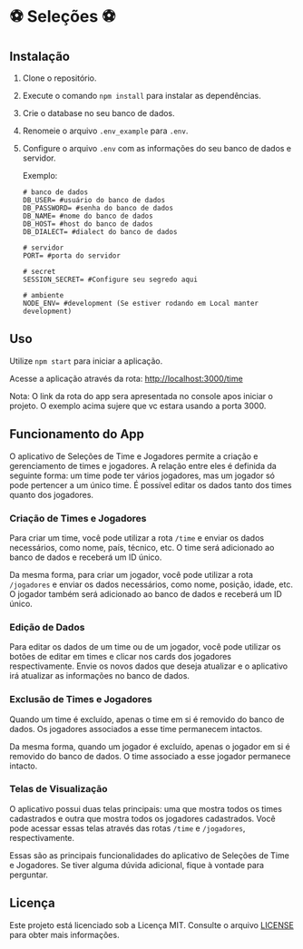 # ⚽ Seleções ⚽

## Instalação

1. Clone o repositório.
2. Execute o comando `npm install` para instalar as dependências.
3. Crie o database no seu banco de dados.
4. Renomeie o arquivo `.env_example` para `.env`.
5. Configure o arquivo `.env` com as informações do seu banco de dados e servidor.

    Exemplo:
    ```java.
    # banco de dados
    DB_USER= #usuário do banco de dados
    DB_PASSWORD= #senha do banco de dados
    DB_NAME= #nome do banco de dados
    DB_HOST= #host do banco de dados
    DB_DIALECT= #dialect do banco de dados

    # servidor
    PORT= #porta do servidor

    # secret
    SESSION_SECRET= #Configure seu segredo aqui

    # ambiente
    NODE_ENV= #development (Se estiver rodando em Local manter development)
    ```

## Uso

Utilize `npm start` para iniciar a aplicação.

Acesse a aplicação através da rota: [http://localhost:3000/time](http://localhost:3000/time)

Nota: O link da rota do app sera apresentada no console apos iniciar o projeto. O exemplo acima sujere que vc estara usando a porta 3000.

## Funcionamento do App

O aplicativo de Seleções de Time e Jogadores permite a criação e gerenciamento de times e jogadores. A relação entre eles é definida da seguinte forma: um time pode ter vários jogadores, mas um jogador só pode pertencer a um único time. É possível editar os dados tanto dos times quanto dos jogadores.

### Criação de Times e Jogadores

Para criar um time, você pode utilizar a rota `/time` e enviar os dados necessários, como nome, país, técnico, etc. O time será adicionado ao banco de dados e receberá um ID único.

Da mesma forma, para criar um jogador, você pode utilizar a rota `/jogadores` e enviar os dados necessários, como nome, posição, idade, etc. O jogador também será adicionado ao banco de dados e receberá um ID único.

### Edição de Dados

Para editar os dados de um time ou de um jogador, você pode utilizar os botões de editar em times e clicar nos cards dos jogadores respectivamente. Envie os novos dados que deseja atualizar e o aplicativo irá atualizar as informações no banco de dados.

### Exclusão de Times e Jogadores

Quando um time é excluído, apenas o time em si é removido do banco de dados. Os jogadores associados a esse time permanecem intactos.

Da mesma forma, quando um jogador é excluído, apenas o jogador em si é removido do banco de dados. O time associado a esse jogador permanece intacto.

### Telas de Visualização

O aplicativo possui duas telas principais: uma que mostra todos os times cadastrados e outra que mostra todos os jogadores cadastrados. Você pode acessar essas telas através das rotas `/time` e `/jogadores`, respectivamente.

Essas são as principais funcionalidades do aplicativo de Seleções de Time e Jogadores. Se tiver alguma dúvida adicional, fique à vontade para perguntar.

## Licença

Este projeto está licenciado sob a Licença MIT. Consulte o arquivo [LICENSE](./LICENSE) para obter mais informações.
